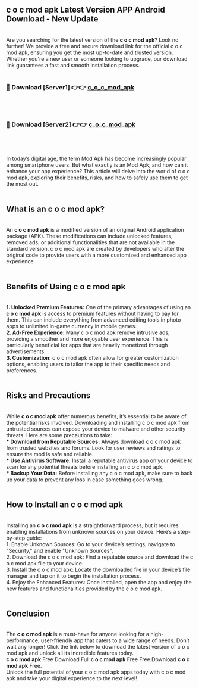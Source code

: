 ## c o c mod apk Latest Version APP Android Download - New Update
<br>
Are you searching for the latest version of the <strong>c o c mod apk</strong>? Look no further! We provide a free and secure download link for the official c o c mod apk, ensuring you get the most up-to-date and trusted version. Whether you're a new user or someone looking to upgrade, our download link guarantees a fast and smooth installation process.
<br>
<br>
<h3>🔴 Download [Server1] 👉👉 <a href="https://modyolo.store/c+o+c+mod+apk">c_o_c_mod_apk</a></h3><br>
<br>
<h3>🔴 Download [Server2] 👉👉 <a href="https://modyolo.store/c+o+c+mod+apk">c_o_c_mod_apk</a></h3><br>
<br>
<br>
In today’s digital age, the term Mod Apk has become increasingly popular among smartphone users. But what exactly is an Mod Apk, and how can it enhance your app experience? This article will delve into the world of c o c mod apk, exploring their benefits, risks, and how to safely use them to get the most out.
<br>
<br>
<h2>What is an c o c mod apk?</h2>
<br>
An <strong>c o c mod apk</strong> is a modified version of an original Android application package (APK). These modifications can include unlocked features, removed ads, or additional functionalities that are not available in the standard version. c o c mod apk are created by developers who alter the original code to provide users with a more customized and enhanced app experience.
<br>
<br>
<h2>Benefits of Using c o c mod apk</h2>
<br>
<strong> 1. Unlocked Premium Features:</strong> One of the primary advantages of using an <strong>c o c mod apk</strong> is access to premium features without having to pay for them. This can include everything from advanced editing tools in photo apps to unlimited in-game currency in mobile games.
<br>
<strong> 2. Ad-Free Experience:</strong> Many c o c mod apk remove intrusive ads, providing a smoother and more enjoyable user experience. This is particularly beneficial for apps that are heavily monetized through advertisements.
<br>
<strong> 3. Customization:</strong> c o c mod apk often allow for greater customization options, enabling users to tailor the app to their specific needs and preferences.
<br>
<br>
<h2>Risks and Precautions</h2>
<br>
While <strong>c o c mod apk</strong> offer numerous benefits, it’s essential to be aware of the potential risks involved. Downloading and installing c o c mod apk from untrusted sources can expose your device to malware and other security threats. Here are some precautions to take:
<br>
<strong> * Download from Reputable Sources:</strong> Always download c o c mod apk from trusted websites and forums. Look for user reviews and ratings to ensure the mod is safe and reliable.
<br>
<strong> * Use Antivirus Software:</strong> Install a reputable antivirus app on your device to scan for any potential threats before installing an c o c mod apk.
<br>
<strong> * Backup Your Data:</strong> Before installing any c o c mod apk, make sure to back up your data to prevent any loss in case something goes wrong.
<br>
<br>
<h2>How to Install an c o c mod apk</h2>
<br>
Installing an <strong>c o c mod apk</strong> is a straightforward process, but it requires enabling installations from unknown sources on your device. Here’s a step-by-step guide:
<br>
 1. Enable Unknown Sources: Go to your device’s settings, navigate to "Security," and enable "Unknown Sources".
<br>
 2. Download the c o c mod apk: Find a reputable source and download the c o c mod apk file to your device.
<br>
 3. Install the c o c mod apk: Locate the downloaded file in your device’s file manager and tap on it to begin the installation process.
<br>
 4. Enjoy the Enhanced Features: Once installed, open the app and enjoy the new features and functionalities provided by the c o c mod apk.
<br>
<br>
<h2><strong>Conclusion</strong></h2>
<br>
The <strong>c o c mod apk</strong> is a must-have for anyone looking for a high-performance, user-friendly app that caters to a wide range of needs. Don’t wait any longer! Click the link below to download the latest version of c o c mod apk and unlock all its incredible features today.
<br>
<strong>c o c mod apk</strong> Free Download Full <strong>c o c mod apk</strong> Free Free Download <strong>c o c mod apk</strong> Free.
<br>
Unlock the full potential of your c o c mod apk apps today with c o c mod apk and take your digital experience to the next level!